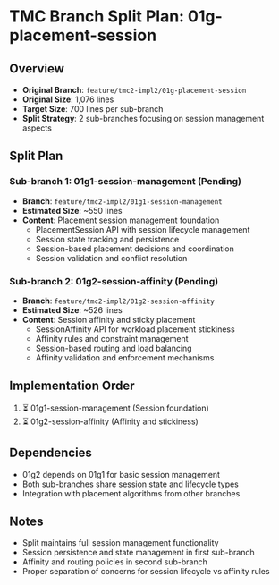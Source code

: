 # TMC Branch Split Plan: 01g-placement-session

## Overview
- **Original Branch**: `feature/tmc2-impl2/01g-placement-session`
- **Original Size**: 1,076 lines
- **Target Size**: 700 lines per sub-branch
- **Split Strategy**: 2 sub-branches focusing on session management aspects

## Split Plan

### Sub-branch 1: 01g1-session-management (Pending)
- **Branch**: `feature/tmc2-impl2/01g1-session-management`
- **Estimated Size**: ~550 lines
- **Content**: Placement session management foundation
  - PlacementSession API with session lifecycle management
  - Session state tracking and persistence
  - Session-based placement decisions and coordination
  - Session validation and conflict resolution

### Sub-branch 2: 01g2-session-affinity (Pending)
- **Branch**: `feature/tmc2-impl2/01g2-session-affinity`
- **Estimated Size**: ~526 lines
- **Content**: Session affinity and sticky placement
  - SessionAffinity API for workload placement stickiness
  - Affinity rules and constraint management
  - Session-based routing and load balancing
  - Affinity validation and enforcement mechanisms

## Implementation Order
1. ⏳ 01g1-session-management (Session foundation)
2. ⏳ 01g2-session-affinity (Affinity and stickiness)

## Dependencies
- 01g2 depends on 01g1 for basic session management
- Both sub-branches share session state and lifecycle types
- Integration with placement algorithms from other branches

## Notes
- Split maintains full session management functionality
- Session persistence and state management in first sub-branch
- Affinity and routing policies in second sub-branch
- Proper separation of concerns for session lifecycle vs affinity rules